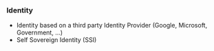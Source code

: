 ### Identity

- Identity based on a third party Identity Provider (Google, Microsoft, Government, ...)
- Self Sovereign Identity (SSI)
